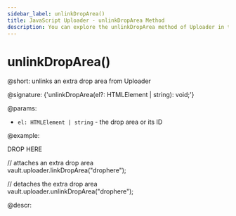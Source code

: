 ```yaml
---
sidebar_label: unlinkDropArea()
title: JavaScript Uploader - unlinkDropArea Method 
description: You can explore the unlinkDropArea method of Uploader in the documentation of the DHTMLX JavaScript UI library. Browse developer guides and API reference, try out code examples and live demos, and download a free 30-day evaluation version of DHTMLX Suite.
---
```


# unlinkDropArea()

@short: unlinks an extra drop area from Uploader

@signature: {'unlinkDropArea(el?: HTMLElement | string): void;'}

@params:
- `el: HTMLElement | string` - the drop area or its ID

@example:
<div id="drophere">DROP HERE</div>

// attaches an extra drop area  
vault.uploader.linkDropArea("drophere");

// detaches the extra drop area  
vault.uploader.unlinkDropArea("drophere");

@descr:
